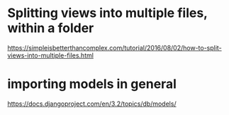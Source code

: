 # Splitting views into multiple files, within a folder

https://simpleisbetterthancomplex.com/tutorial/2016/08/02/how-to-split-views-into-multiple-files.html

# importing models in general

https://docs.djangoproject.com/en/3.2/topics/db/models/